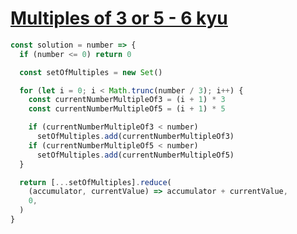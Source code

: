 # [Multiples of 3 or 5 - 6 kyu](https://www.codewars.com/kata/514b92a657cdc65150000006)

```javascript
const solution = number => {
  if (number <= 0) return 0

  const setOfMultiples = new Set()

  for (let i = 0; i < Math.trunc(number / 3); i++) {
    const currentNumberMultipleOf3 = (i + 1) * 3
    const currentNumberMultipleOf5 = (i + 1) * 5

    if (currentNumberMultipleOf3 < number)
      setOfMultiples.add(currentNumberMultipleOf3)
    if (currentNumberMultipleOf5 < number)
      setOfMultiples.add(currentNumberMultipleOf5)
  }

  return [...setOfMultiples].reduce(
    (accumulator, currentValue) => accumulator + currentValue,
    0,
  )
}
```
